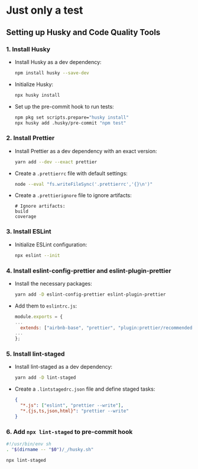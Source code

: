# Just only a test

## Setting up Husky and Code Quality Tools

### 1. Install Husky

   - Install Husky as a dev dependency:
     ```bash
     npm install husky --save-dev
     ```

   - Initialize Husky:
     ```bash
     npx husky install
     ```

   - Set up the pre-commit hook to run tests:
     ```bash
     npm pkg set scripts.prepare="husky install"
     npx husky add .husky/pre-commit "npm test"
     ```

### 2. Install Prettier

   - Install Prettier as a dev dependency with an exact version:
     ```bash
     yarn add --dev --exact prettier
     ```

   - Create a `.prettierrc` file with default settings:
     ```bash
     node --eval "fs.writeFileSync('.prettierrc','{}\n')"
     ```

   - Create a `.prettierignore` file to ignore artifacts:
     ```
     # Ignore artifacts:
     build
     coverage
     ```

### 3. Install ESLint

   - Initialize ESLint configuration:
     ```bash
     npx eslint --init
     ```

### 4. Install eslint-config-prettier and eslint-plugin-prettier

   - Install the necessary packages:
     ```bash
     yarn add -D eslint-config-prettier eslint-plugin-prettier
     ```

   - Add them to `eslintrc.js`:
     ```javascript
     module.exports = {
     ...
       extends: ["airbnb-base", "prettier", "plugin:prettier/recommended"],
     ...
     };
     ```

### 5. Install lint-staged

   - Install lint-staged as a dev dependency:
     ```bash
     yarn add -D lint-staged
     ```

   - Create a `.lintstagedrc.json` file and define staged tasks:
     ```json
     {
       "*.js": ["eslint", "prettier --write"],
       "*.{js,ts,json,html}": "prettier --write"
     }
     ```

### 6. Add `npx lint-staged` to pre-commit hook

   ```bash
#!/usr/bin/env sh
. "$(dirname -- "$0")/_/husky.sh"

npx lint-staged
